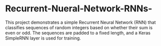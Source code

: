 # Recurrent-Nueral-Network-RNNs-
This project demonstrates a simple Recurrent Neural Network (RNN) that classifies sequences of random integers based on whether their sum is even or odd. The sequences are padded to a fixed length, and a Keras SimpleRNN layer is used for training.
